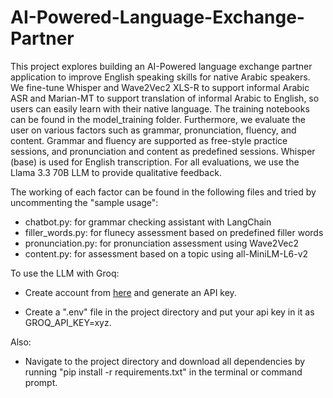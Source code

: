 # AI-Powered-Language-Exchange-Partner

This project explores building an AI-Powered language exchange partner application to improve English speaking skills for native Arabic speakers. We fine-tune Whisper and Wave2Vec2 XLS-R to support informal Arabic ASR and Marian-MT to support translation of informal Arabic to English, so users can easily learn with their native language. The training notebooks can be found in the model_training folder. Furthermore, we evaluate the user on various factors such as grammar, pronunciation, fluency, and content. Grammar and fluency are supported as free-style practice sessions, and pronunciation and content as predefined sessions. Whisper (base) is used for English transcription. For all evaluations, we use the Llama 3.3 70B LLM to provide qualitative feedback.

The working of each factor can be found in the following files and tried by uncommenting the "sample usage":

- chatbot.py: for grammar checking assistant with LangChain
- filler_words.py: for flunecy assessment based on predefined filler words
- pronunciation.py: for pronunciation assessment using Wave2Vec2
- content.py: for assessment based on a topic using all-MiniLM-L6-v2


To use the LLM with Groq:

- Create account from [here](https://console.groq.com/login) and generate an API key.

- Create a ".env" file in the project directory and put your api key in it as GROQ_API_KEY=xyz.

Also:

- Navigate to the project directory and download all dependencies by running "pip install -r requirements.txt" in the terminal or command prompt. 
